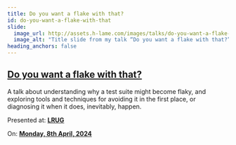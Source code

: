 ```yaml
---
title: Do you want a flake with that?
id: do-you-want-a-flake-with-that
slide:
  image_url: http://assets.h-lame.com/images/talks/do-you-want-a-flake-with-that/slides/001.png
  image_alt: "Title slide from my talk “Do you want a flake with that?”, text: Do you want a flake with that?, Murray Steele @ LRUG April 8th 2024, @hlame@ruby.social, Cleo"
heading_anchors: false
---
```

## [Do you want a flake with that?](/talks/do-you-want-a-flake-with-that/)

A talk about understanding why a test suite might become flaky, and exploring tools and techniques for avoiding it in the first place, or diagnosing it when it does, inevitably, happen.

Presented at: **[LRUG](https://lrug.org/)**

On: **[Monday, 8th April, 2024](https://lrug.org/meetings/2024/april/#do-you-want-a-flake-with-that)**
